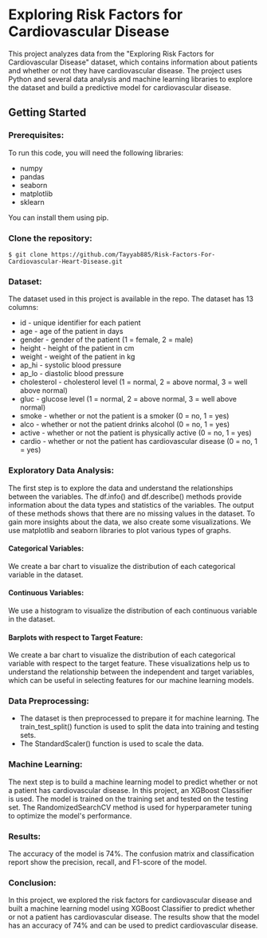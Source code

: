 # Exploring Risk Factors for Cardiovascular Disease
This project analyzes data from the "Exploring Risk Factors for Cardiovascular Disease" dataset, which contains information about patients and whether or not they have cardiovascular disease. The project uses Python and several data analysis and machine learning libraries to explore the dataset and build a predictive model for cardiovascular disease.

## Getting Started
### Prerequisites:
To run this code, you will need the following libraries:
- numpy
- pandas
- seaborn
- matplotlib
- sklearn

You can install them using pip.

### Clone the repository:
```shell
$ git clone https://github.com/Tayyab885/Risk-Factors-For-Cardiovascular-Heart-Disease.git
```

### Dataset:
The dataset used in this project is available in the repo. The dataset has 13 columns:
- id - unique identifier for each patient
- age - age of the patient in days
- gender - gender of the patient (1 = female, 2 = male)
- height - height of the patient in cm
- weight - weight of the patient in kg
- ap_hi - systolic blood pressure
- ap_lo - diastolic blood pressure
- cholesterol - cholesterol level (1 = normal, 2 = above normal, 3 = well above normal)
- gluc - glucose level (1 = normal, 2 = above normal, 3 = well above normal)
- smoke - whether or not the patient is a smoker (0 = no, 1 = yes)
- alco - whether or not the patient drinks alcohol (0 = no, 1 = yes)
- active - whether or not the patient is physically active (0 = no, 1 = yes)
- cardio - whether or not the patient has cardiovascular disease (0 = no, 1 = yes)

### Exploratory Data Analysis:
The first step is to explore the data and understand the relationships between the variables. The df.info() and df.describe() methods provide information about the data types and statistics of the variables. The output of these methods shows that there are no missing values in the dataset.
To gain more insights about the data, we also create some visualizations. We use matplotlib and seaborn libraries to plot various types of graphs.
#### Categorical Variables:
We create a bar chart to visualize the distribution of each categorical variable in the dataset.
#### Continuous Variables:
We use a histogram to visualize the distribution of each continuous variable in the dataset.
#### Barplots with respect to Target Feature:
We create a bar chart to visualize the distribution of each categorical variable with respect to the target feature.
These visualizations help us to understand the relationship between the independent and target variables, which can be useful in selecting features for our machine learning models.

### Data Preprocessing:
- The dataset is then preprocessed to prepare it for machine learning. The train_test_split() function is used to split the data into training and testing sets.
- The StandardScaler() function is used to scale the data.

### Machine Learning:
The next step is to build a machine learning model to predict whether or not a patient has cardiovascular disease. In this project, an XGBoost Classifier is used. The model is trained on the training set and tested on the testing set. The RandomizedSearchCV method is used for hyperparameter tuning to optimize the model's performance.

### Results:
The accuracy of the model is 74%. The confusion matrix and classification report show the precision, recall, and F1-score of the model.

### Conclusion:
In this project, we explored the risk factors for cardiovascular disease and built a machine learning model using XGBoost Classifier to predict whether or not a patient has cardiovascular disease. The results show that the model has an accuracy of 74% and can be used to predict cardiovascular disease.
